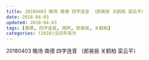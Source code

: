```yaml
---
title: 20180403 晚场 南德 四字连音 （郎昊辰 关鹤柏 栾云平）
date: 2018-04-03
updated: 2018-04-03
tags: [南德, 四字连音, 相声, 郎昊辰, 关鹤柏]
categories: (2018)戊戌年场次 
---
```

20180403 晚场 南德 四字连音 （郎昊辰 关鹤柏 栾云平）
